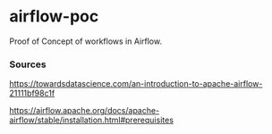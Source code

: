 # airflow-poc
Proof of Concept of workflows in Airflow.

### Sources
https://towardsdatascience.com/an-introduction-to-apache-airflow-21111bf98c1f

https://airflow.apache.org/docs/apache-airflow/stable/installation.html#prerequisites

